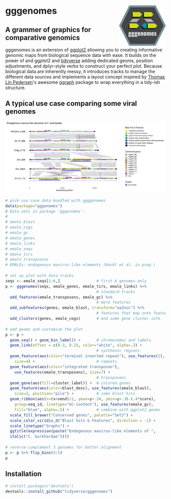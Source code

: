 # gggenomes <img src="man/figures/logo-smaller.png" align="right" />

## A grammer of graphics for comparative genomics

gggenomes is an extension of [ggplot2](https://ggplot2.tidyverse.org/) allowing
you to creating informative genomic maps from biological sequence data with
ease. It builds on the power of and ggplot2 and
[tidyverse](https://www.tidyverse.org/) adding dedicated geoms, position
adjustments, and dplyr-style verbs to construct your perfect plot. Because
biological data are inherently messy, it introduces tracks to manage the
different data sources and implements a layout concept inspired by [Thomas Lin
Pedersen](https://www.data-imaginist.com/about)'s awesome
[ggraph](https://github.com/thomasp85/ggraph) package to wrap everything in a
tidy-ish structure.

## A typical use case comparing some viral genomes

![](EMALEs.png)

```R
# pick use case data bundled with ggggenomes
data(package="gggenomes")
# Data sets in package ‘gggenomes’:
# 
# emale_blast
# emale_cogs
# emale_gc
# emale_genes
# emale_links
# emale_seqs
# emale_tirs
# emale_transposons
# EMALEs: endogenous mavirus-like elements (Hackl et al. in prep.)

# set up plot with data tracks
seqs <- emale_seqs[1:6,]                # first 6 genomes only
p <- gggenomes(seqs, emale_genes, emale_tirs, emale_links) %>%
                                        # standard tracks
  add_features(emale_transposons, emale_gc) %>%
                                        # more features
  add_subfeatures(genes, emale_blast, transform="aa2nuc") %>%
                                        # features that map onto features
  add_clusters(genes, emale_cogs)       # and some gene cluster info

# add geoms and customize the plot
p <- p +
  geom_seq() + geom_bin_label() +       # chromosomes and labels
  geom_link(offset = c(0.3, 0.2), color="white", alpha=.3) +
                                        # synthenic regions
  geom_feature(aes(color="terminal inverted repeat"), use_features(2),
    size=4) +                           # repeats
  geom_feature(aes(color="integrated transposon"),
    use_features(emale_transposons), size=7) +
                                        # transposons
  geom_gene(aes(fill=cluster_label)) +  # colored genes
  geom_feature(aes(color=blast_desc), use_features(emale_blast),
    size=2, position="pile") +          # some blast hits
  geom_ribbon(aes(x=(x+xend)/2, ymax=y+.24, ymin=y+.38-(.4*score),
    group=seq_id, linetype="GC-content"), use_features(emale_gc),
    fill="blue", alpha=.5) +            # combine with ggplot2 geoms
  scale_fill_brewer("Conserved genes", palette="Set3") +
  scale_color_viridis_d("Blast hits & Features", direction = -1) +
  scale_linetype("Graphs") +
  ggtitle(expression(paste("Endogenous mavirus-like elements of ",
  italic("C. burkhardae"))))

# reverse-complement 3 genomes for better alignment
p <- p %>% flip_bins(3:5)
p
```

## Installation

```R
# install.packages("devtools")
devtools::install_github("tidyverse/gggenomes")
```
